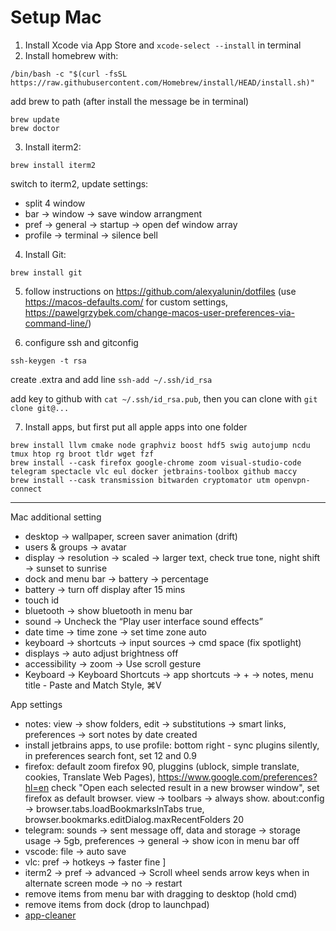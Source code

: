 # Setup Mac

1. Install Xcode via App Store and `xcode-select --install` in terminal
2. Install homebrew with:
```
/bin/bash -c "$(curl -fsSL https://raw.githubusercontent.com/Homebrew/install/HEAD/install.sh)"
```
add brew to path (after install the message be in terminal)
```
brew update
brew doctor
```

3. Install iterm2: 
```
brew install iterm2
```
switch to iterm2, update settings:
- split 4 window
- bar -> window -> save window arrangment 
- pref -> general -> startup -> open def window array
- profile -> terminal -> silence bell

4.  Install Git: 
```
brew install git
```

5. follow instructions on https://github.com/alexyalunin/dotfiles 
(use https://macos-defaults.com/ for custom settings, https://pawelgrzybek.com/change-macos-user-preferences-via-command-line/)

6. configure ssh and gitconfig
```
ssh-keygen -t rsa
```
create .extra and add line `ssh-add ~/.ssh/id_rsa`

add key to github with `cat ~/.ssh/id_rsa.pub`, then you can clone with `git clone git@...`

7. Install apps, but first put all apple apps into one folder
```
brew install llvm cmake node graphviz boost hdf5 swig autojump ncdu tmux htop rg broot tldr wget fzf
brew install --cask firefox google-chrome zoom visual-studio-code telegram spectacle vlc eul docker jetbrains-toolbox github maccy
brew install --cask transmission bitwarden cryptomator utm openvpn-connect
```

-------------
Mac additional setting
- desktop -> wallpaper, screen saver animation (drift)
- users & groups -> avatar
- display -> resolution -> scaled -> larger text, check true tone, night shift -> sunset to sunrise
- dock and menu bar -> battery -> percentage
- battery -> turn off display after 15 mins
- touch id
- bluetooth -> show bluetooth in menu bar
- sound -> Uncheck the “Play user interface sound effects”
- date time -> time zone -> set time zone auto
- keyboard -> shortcuts -> input sources -> cmd space (fix spotlight)
- displays -> auto adjust brightness off
- accessibility -> zoom -> Use scroll gesture
- Keyboard -> Keyboard Shortcuts -> app shortcuts -> + -> notes, menu title - Paste and Match Style, ⌘V

App settings
- notes: view -> show folders, edit -> substitutions -> smart links, preferences -> sort notes by date created
- install jetbrains apps, to use profile: bottom right - sync plugins silently, in preferences search font, set 12 and 0.9 
- firefox: default zoom firefox 90, pluggins (ublock, simple translate, cookies, Translate Web Pages), https://www.google.com/preferences?hl=en check "Open each selected result in a new browser window", set firefox as default browser. view -> toolbars -> always show. about:config -> browser.tabs.loadBookmarksInTabs true, browser.bookmarks.editDialog.maxRecentFolders 20
- telegram: sounds -> sent message off, data and storage -> storage usage -> 5gb, preferences -> general -> show icon in menu bar off
- vscode: file -> auto save
- vlc: pref -> hotkeys -> faster fine ]
- iterm2 -> pref -> advanced -> Scroll wheel sends arrow keys when in alternate screen mode -> no -> restart
- remove items from menu bar with dragging to desktop (hold cmd)
- remove items from dock (drop to launchpad)
- [app-cleaner](https://github.com/sunknudsen/privacy-guides/blob/master/how-to-clean-uninstall-macos-apps-using-appcleaner-open-source-alternative/README.md)
